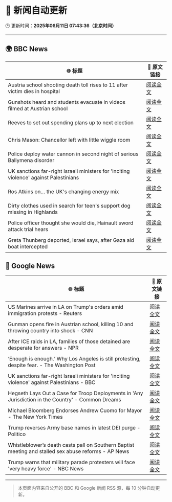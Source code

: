 # 🧠 新闻自动更新

🕒 更新时间：**2025年06月11日 07:43:36（北京时间）**

---

## 🌍 BBC News

| 🌐 标题 | 🔗 原文链接 |
|--------|-------------|
| Austria school shooting death toll rises to 11 after victim dies in hospital | [阅读全文](https://www.bbc.com/news/articles/ced27g4e6xwo) |
| Gunshots heard and students evacuate in videos filmed at Austrian school | [阅读全文](https://www.bbc.com/news/videos/c9q0rewrv4ro) |
| Reeves to set out spending plans up to next election | [阅读全文](https://www.bbc.com/news/articles/cpvke7yzeyeo) |
| Chris Mason: Chancellor left with little wiggle room | [阅读全文](https://www.bbc.com/news/articles/c9q0rd1x5l5o) |
| Police deploy water cannon in second night of serious Ballymena disorder | [阅读全文](https://www.bbc.com/news/articles/c0k3le25r8ro) |
| UK sanctions far-right Israeli ministers for 'inciting violence' against Palestinians | [阅读全文](https://www.bbc.com/news/articles/c8xgk1ek19lo) |
| Ros Atkins on… the UK's changing energy mix | [阅读全文](https://www.bbc.com/news/videos/c5yxd7ry2n7o) |
| Dirty clothes used in search for teen's support dog missing in Highlands | [阅读全文](https://www.bbc.com/news/articles/cx27zw9pwggo) |
| Police officer thought she would die, Hainault sword attack trial hears | [阅读全文](https://www.bbc.com/news/articles/cvgdyvr395ro) |
| Greta Thunberg deported, Israel says, after Gaza aid boat intercepted | [阅读全文](https://www.bbc.com/news/articles/c5y264x3nnno) |

## 📰 Google News

| 🌐 标题 | 🔗 原文链接 |
|--------|-------------|
| US Marines arrive in LA on Trump's orders amid immigration protests - Reuters | [阅读全文](https://news.google.com/rss/articles/CBMirwFBVV95cUxObXRCVlZXemc2aEp5T1gwNG1lbFk0bkpDWnFpYVdoUjFCNktHUmRsZGxGTDdGTGNDY2RwdjRuRFhHbnd0Uk12SDZ3NmVFdHQ1TEhaMkNpM0YwT2pheU1oZTU5LV9QR3NWQWUxdnA2UHRRSWxOaVU5MXZhZ0JtUXJtY01VNGxUYXlTazZxLVFTZ3dfQkswcnFDVnljTHFEWjR2aDhFZW9MdUJmNkc2LURR?oc=5) |
| Gunman opens fire in Austrian school, killing 10 and throwing country into shock - CNN | [阅读全文](https://news.google.com/rss/articles/CBMiiwFBVV95cUxNTDBpNDdWbzV5RjA5ZU9yZEozb3VUV1hDanluLU83aGJaODh6cnhtTEN1MTc3WUtHdzZqWDNqbVlWYllFNmw5aVNZWmdQMjF4alFhQ2w1UkRzd0FqTUlWRkRYb2VfRFNJRFVSSFd1bmxscjMzd0VZa2hhUnlqek13SUVzVTZZTjRacnpB?oc=5) |
| After ICE raids in LA, families of those detained are desperate for answers - NPR | [阅读全文](https://news.google.com/rss/articles/CBMijwFBVV95cUxPYnpLRmN3M04xM0h1LWNfVUNoWWlYdHhkM2NOaXFWenhpRE9rUnRNcXRlMUF4TGo4VkNfRXpjb254TXRSdEN2X2dabDdneDFqcXRhWkw4WDBlVk5xY2puRzllYUgwRWhSX1lnRkNHc3F5eVFIa3RFaWl3a2RURU8tUE9KM1Q2aUgwMGh6amd6WQ?oc=5) |
| ‘Enough is enough.’ Why Los Angeles is still protesting, despite fear. - The Washington Post | [阅读全文](https://news.google.com/rss/articles/CBMiggFBVV95cUxPQXRaUFFRNVUwQkxiS1hrTjZ2VDlPSXcyVi1laVRzSXZreFBzS0lCNE5EQ0R4MDlRNld6VFRTdEF4Y0VNUHpSYzZ4WEp5b3dHbXB0Umt3ZWJJOEFXdFZhMXlHU0ZqTUZHZjBjM1JXUXU5R0pRTzdubnl1SDAtaWJJRDJB?oc=5) |
| UK sanctions far-right Israeli ministers for 'inciting violence' against Palestinians - BBC | [阅读全文](https://news.google.com/rss/articles/CBMiWkFVX3lxTE0xR19yMk5WRlhVMDVhR2tUMWtYdlRWM29yTTZ5djRWN2tnN0QtaEdMYzNjVk5RQmJsVUE4eDlGT3RKWk9iRjBKZno0NGRINHh4U3VkNS1WSG9oZ9IBX0FVX3lxTE92b1d2U3F0QXM4dnNDaG9VbWEwbUxKMWhWTDhIelRkaDhjTFZKT2tqdm5OOUtMRV9fTFUtNzh4Z2VDWE9mdzQ2UzZKdXFCQnBWdXp6MkRDSFg2WW5KTms0?oc=5) |
| Hegseth Lays Out a Case for Troop Deployments in 'Any Jurisdiction in the Country' - Common Dreams | [阅读全文](https://news.google.com/rss/articles/CBMiZ0FVX3lxTFB2OWNCZmJFU2J1eVFrYWVVVnpRVW90WDBPczBLZlhqdlphOU9WY1gxazd1bkdEY19yV1VjWWQ4X2VieXljNzluWGpDYnFQSjI5UEZtV1lETVJWZ2wyUlJfc0Rzc2xtT2M?oc=5) |
| Michael Bloomberg Endorses Andrew Cuomo for Mayor - The New York Times | [阅读全文](https://news.google.com/rss/articles/CBMihgFBVV95cUxNNDREaEtrV1MzV3JSUVNnbDZSWlNRNEJNNXd0VTk3Mm5oOXRMU3JrTGZqMFdxZXRyN2s3clkyRHc4dVhrUjdxT1BlMlo0X1lGZEVhSTZJbEdZd204MnlHUnpoMWVCaGl3eERRYmtFZ2MwOHVuMXVPVkFicG9fR0FnVGViUWN0dw?oc=5) |
| Trump reverses Army base names in latest DEI purge - Politico | [阅读全文](https://news.google.com/rss/articles/CBMihAFBVV95cUxOR0VaZmlLWWtFZ3JaV3pvODdmU1NKT1JJblY3VngzWXpja3BkSjI0RTctVU8yVFpLTy1xSzI4M3lIdzl3bUpQSDQ0YUxzNGU1LUJxMllWaFRxTEFYeW8zSnRHTFNlZzVzNGNBTGw2U3B1UDZUUzFWMVF1V1R3aVBDWC1KSEM?oc=5) |
| Whistleblower’s death casts pall on Southern Baptist meeting and stalled sex abuse reforms - AP News | [阅读全文](https://news.google.com/rss/articles/CBMiswFBVV95cUxOUTdqNmlvVzZ2YVVIdy1MODZWakRremhCYjVadEpJRWVyOFhyanpDMWYxclJPS0ZzV0FYdHIyU1pfbGMtNFQ5Q0lCNTczM1BGVXppYWNraFdZSGdNTFdQd0NETkw0YlRMY19aRnJwRFR5dEpONDBwSENOZFZXNE1lOW1lQ2l6TjJMemRIRmcxOXJnN2pDYWlJZzFFSEJCOWQ0MkcxdkJScnc1TFg3TnQ4d3JiMA?oc=5) |
| Trump warns that military parade protesters will face 'very heavy force' - NBC News | [阅读全文](https://news.google.com/rss/articles/CBMitwFBVV95cUxPczV1MzJhYXZLUUpJZmh4Q19Od0VoNkFtdFNlQzhMVGREeTFPYkI4OUtPdmhfaVcyUGc2b3BzN0Q2Z1FKNmdYT25xVzg1YjB6UWI1WnZIMHFST09maUtXQXEwVGlhcVptOHBwcVdhck1uM0tzVXRzd21BV2ZPaFpZLTZacGRUT2FUU0RQY2twaC1xTy1aNVh2VDZ5b204dUdsY0FLQW44emxYcnBJS3B0dTkxNjIteVnSAVZBVV95cUxOTjk4MXpGUUpITHJ2LWdPMUZEYTd5YXI5eElKQkxDUTcxVnBvZGpDVXpsZTdxWU15dDZjTGpFakdFcFRmeFVGRHdNM0c0ek5DR0VJQ21TQQ?oc=5) |

---
> 本页面内容来自公开的 BBC 和 Google 新闻 RSS 源，每 10 分钟自动更新。